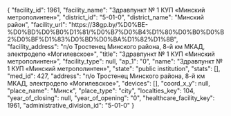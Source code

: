 {
    "facility_id": 1961,
    "facility_name": "Здравпункт № 1 КУП «Минский метрополинтен»",
    "district_id": "5-01-0",
    "district_name": "Минский район",
    "facility_url": "https:\/\/38gp.by\/%D0%BE-%D0%BD%D0%B0%D1%81\/%D0%B7%D0%B4%D1%80%D0%B0%D0%B2%D0%BF%D1%83%D0%BD%D0%BA%D1%82%D1%8B",
    "facility_address": "п\/о Тростенец Минского района, 8-й км МКАД, электродепо «Могилевское»",
    "title": "Здравпункт № 1 КУП «Минский метрополинтен»",
    "facility_type": null,
    "ap_1": "0",
    "name": "Здравпункт № 1 КУП «Минский метрополинтен»",
    "state": "public institution",
    "stats": [],
    "med_id": 427,
    "address": "п\/о Тростенец Минского района, 8-й км МКАД, электродепо «Могилевское»",
    "devices": [],
    "coord_x_y": null,
    "place_name": "Минск",
    "place_type": "city",
    "localties_key": 104,
    "year_of_closing": null,
    "year_of_opening": "0",
    "healthcare_facility_key": 1961,
    "administrative_division_id": "5-01-0"
}